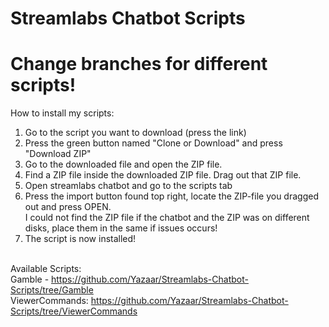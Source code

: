 # Streamlabs Chatbot Scripts 
# Change branches for different scripts!
How to install my scripts: <br />
1. Go to the script you want to download (press the link) <br />
2. Press the green button named "Clone or Download" and press "Download ZIP" <br />
3. Go to the downloaded file and open the ZIP file. <br />
4. Find a ZIP file inside the downloaded ZIP file. Drag out that ZIP file. <br />
5. Open streamlabs chatbot and go to the scripts tab <br />
6. Press the import button found top right, locate the ZIP-file you dragged out and press OPEN. <br />
I could not find the ZIP file if the chatbot and the ZIP was on different disks, place them in the same if issues occurs! <br />
8. The script is now installed! <br /> <br />

Available Scripts: <br />
Gamble - https://github.com/Yazaar/Streamlabs-Chatbot-Scripts/tree/Gamble <br />
ViewerCommands: https://github.com/Yazaar/Streamlabs-Chatbot-Scripts/tree/ViewerCommands
